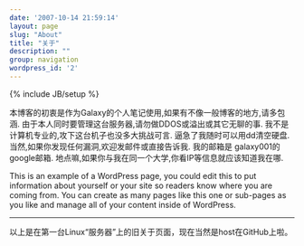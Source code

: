 ```yaml
---
date: '2007-10-14 21:59:14'
layout: page
slug: "About"
title: "关于"
description: ""
group: navigation
wordpress_id: '2'
---
```

{% include JB/setup %}

本博客的初衷是作为Galaxy的个人笔记使用,如果有不像一般博客的地方,请多包涵.
由于本人同时要管理这台服务器,请勿做DDOS或溢出或其它无聊的事. 我不是计算机专业的,攻下这台机子也没多大挑战可言. 逼急了我随时可以用dd清空硬盘.
当然,如果你发现任何漏洞,欢迎发邮件或直接告诉我. 我的邮箱是 galaxy001的google邮箱. 地点嘛,如果你与我在同一个大学,你看IP等信息就应该知道我在哪.

This is an example of a WordPress page, you could edit this to put information about yourself or your site so readers know where you are coming from. You can create as many pages like this one or sub-pages as you like and manage all of your content inside of WordPress.

<hr>

以上是在第一台Linux“服务器”上的旧关于页面，现在当然是host在GitHub上啦。
